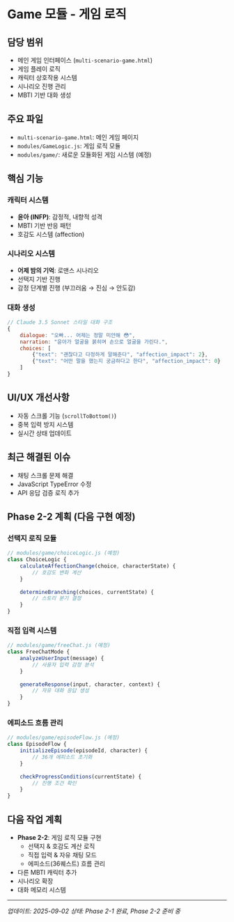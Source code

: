 # Game 모듈 - 게임 로직

## 담당 범위
- 메인 게임 인터페이스 (`multi-scenario-game.html`)
- 게임 플레이 로직
- 캐릭터 상호작용 시스템
- 시나리오 진행 관리
- MBTI 기반 대화 생성

## 주요 파일
- `multi-scenario-game.html`: 메인 게임 페이지
- `modules/GameLogic.js`: 게임 로직 모듈
- `modules/game/`: 새로운 모듈화된 게임 시스템 (예정)

## 핵심 기능
### 캐릭터 시스템
- **윤아 (INFP)**: 감정적, 내향적 성격
- MBTI 기반 반응 패턴
- 호감도 시스템 (affection)

### 시나리오 시스템
- **어제 밤의 기억**: 로맨스 시나리오
- 선택지 기반 진행
- 감정 단계별 진행 (부끄러움 → 진심 → 안도감)

### 대화 생성
```javascript
// Claude 3.5 Sonnet 스타일 대화 구조
{
    dialogue: "오빠... 어제는 정말 미안해 😳",
    narration: "윤아가 얼굴을 붉히며 손으로 얼굴을 가린다.",
    choices: [
        {"text": "괜찮다고 다정하게 말해준다", "affection_impact": 2},
        {"text": "어떤 말을 했는지 궁금하다고 한다", "affection_impact": 0}
    ]
}
```

## UI/UX 개선사항
- 자동 스크롤 기능 (`scrollToBottom()`)
- 중복 입력 방지 시스템
- 실시간 상태 업데이트

## 최근 해결된 이슈
- 채팅 스크롤 문제 해결
- JavaScript TypeError 수정
- API 응답 검증 로직 추가

## Phase 2-2 계획 (다음 구현 예정)

### 선택지 로직 모듈
```javascript
// modules/game/choiceLogic.js (예정)
class ChoiceLogic {
    calculateAffectionChange(choice, characterState) {
        // 호감도 변화 계산
    }
    
    determineBranching(choices, currentState) {
        // 스토리 분기 결정
    }
}
```

### 직접 입력 시스템
```javascript
// modules/game/freeChat.js (예정)  
class FreeChatMode {
    analyzeUserInput(message) {
        // 사용자 입력 감정 분석
    }
    
    generateResponse(input, character, context) {
        // 자유 대화 응답 생성
    }
}
```

### 에피소드 흐름 관리
```javascript
// modules/game/episodeFlow.js (예정)
class EpisodeFlow {
    initializeEpisode(episodeId, character) {
        // 36개 에피소드 초기화
    }
    
    checkProgressConditions(currentState) {
        // 진행 조건 확인
    }
}
```

## 다음 작업 계획
- **Phase 2-2**: 게임 로직 모듈 구현
  - 선택지 & 호감도 계산 로직
  - 직접 입력 & 자유 채팅 모드  
  - 에피소드(36퀘스트) 흐름 관리
- 다른 MBTI 캐릭터 추가
- 시나리오 확장
- 대화 메모리 시스템

---
*업데이트: 2025-09-02*
*상태: Phase 2-1 완료, Phase 2-2 준비 중*